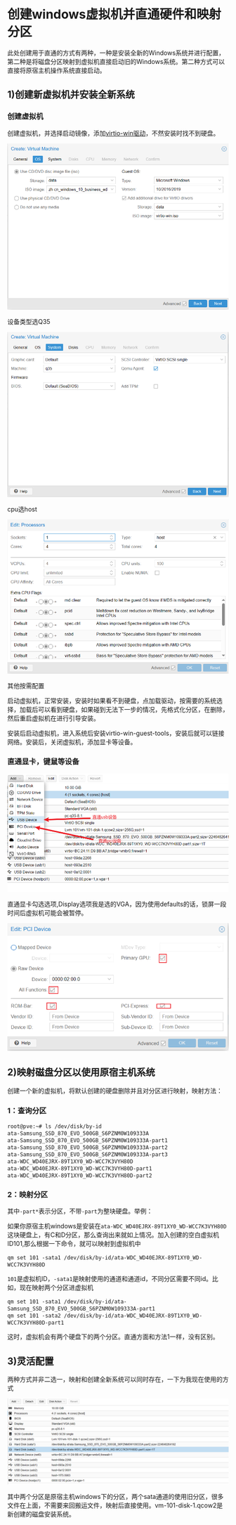 # 创建windows虚拟机并直通硬件和映射分区

此处创建用于直通的方式有两种，一种是安装全新的Windows系统并进行配置，第二种是将磁盘分区映射到虚拟机直接启动旧的Windows系统。第二种方式可以直接将原宿主机操作系统直接启动。

## 1)创建新虚拟机并安装全新系统

### 创建虚拟机

创建虚拟机，并选择启动镜像，添加[virtio-win驱动](https://fedorapeople.org/groups/virt/virtio-win/direct-downloads/archive-virtio/virtio-win-0.1.240-1/virtio-win-0.1.240.iso)，不然安装时找不到硬盘。

![image-20240314163057540](./typora-user-images/image-20240314163057540.png)

设备类型选Q35

![image-20240314164355563](./typora-user-images/image-20240314164355563.png)

cpu选host

![image-20240314164613749](./typora-user-images/image-20240314164613749.png)

其他按需配置

启动虚拟机，正常安装，安装时如果看不到硬盘，点加载驱动，按需要的系统选择，加载后可以看到硬盘，如果碰到无法下一步的情况，先格式化分区，在删除，然后重启虚拟机在进行引导安装。

安装后启动虚拟机，进入系统后安装virtio-win-guest-tools，安装后就可以链接网络。安装后，关闭虚拟机，添加显卡等设备。

### 直通显卡，键鼠等设备

![image-20240314165515443](./typora-user-images/image-20240314165515443.png)

直通显卡勾选选项,Display选项我是选的VGA，因为使用defaults的话，锁屏一段时间后虚拟机可能会被暂停。

![image-20240314165747922](./typora-user-images/image-20240314165747922.png)

## 2)映射磁盘分区以使用原宿主机系统

创建一个新的虚拟机，将默认创建的硬盘删除并且对分区进行映射，映射方法：

### 1：查询分区

```
root@pve:~# ls /dev/disk/by-id
ata-Samsung_SSD_870_EVO_500GB_S6PZNM0W109333A  
ata-Samsung_SSD_870_EVO_500GB_S6PZNM0W109333A-part1
ata-Samsung_SSD_870_EVO_500GB_S6PZNM0W109333A-part2 
ata-Samsung_SSD_870_EVO_500GB_S6PZNM0W109333A-part3  
ata-WDC_WD40EJRX-89T1XY0_WD-WCC7K3VYH80D 
ata-WDC_WD40EJRX-89T1XY0_WD-WCC7K3VYH80D-part1
ata-WDC_WD40EJRX-89T1XY0_WD-WCC7K3VYH80D-part2
```

### 2：映射分区

其中`-part*`表示分区，不带`-part`为整块硬盘。举例：

如果你原宿主机windows是安装在`ata-WDC_WD40EJRX-89T1XY0_WD-WCC7K3VYH80D`这块硬盘上，有C和D分区，那么查询出来就如上情况。加入创建的空白虚拟机ID101,那么根据一下命令，就可以映射到虚拟机中

```
qm set 101 -sata1 /dev/disk/by-id/ata-WDC_WD40EJRX-89T1XY0_WD-WCC7K3VYH80D
```

`101`是虚拟机ID，`-sata1`是映射使用的通道和通道id，不同分区需要不同id。比如，现在映射两个分区进虚拟机

```
qm set 101 -sata1 /dev/disk/by-id/ata-Samsung_SSD_870_EVO_500GB_S6PZNM0W109333A-part1
qm set 101 -sata2 /dev/disk/by-id/ata-WDC_WD40EJRX-89T1XY0_WD-WCC7K3VYH80D-part1
```

这时，虚拟机会有两个硬盘下的两个分区。直通方面和方法1一样，没有区别。



## 3)灵活配置

两种方式并非二选一，映射和创建全新系统可以同时存在，一下为我现在使用的方式

![image-20240315165443558](./typora-user-images/image-20240315165443558.png)



其中两个分区是原宿主机windows下的分区，两个sata通道的使用旧分区，很多文件在上面，不需要来回搬运文件，映射后直接使用。vm-101-disk-1.qcow2是新创建的磁盘安装系统。